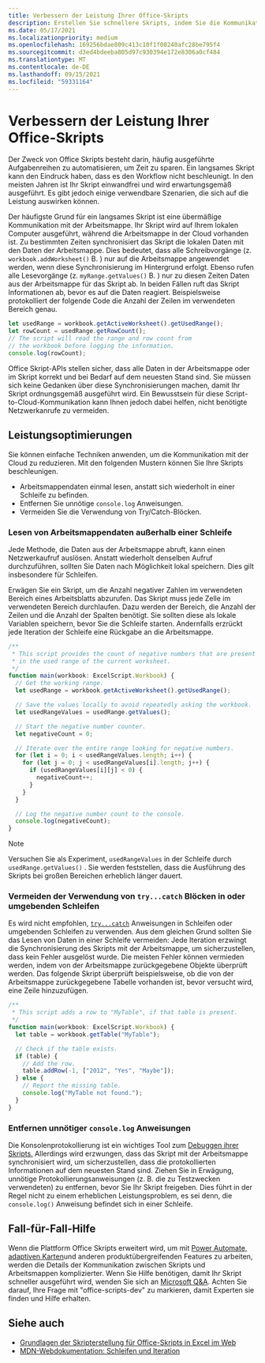 ```yaml
---
title: Verbessern der Leistung Ihrer Office-Skripts
description: Erstellen Sie schnellere Skripts, indem Sie die Kommunikation zwischen der Excel Arbeitsmappe und Ihrem Skript verstehen.
ms.date: 05/17/2021
ms.localizationpriority: medium
ms.openlocfilehash: 169256bdae809c413c10f1f00240afc28be795f4
ms.sourcegitcommit: d3ed4bdeeba805d97c930394e172e8306a0cf484
ms.translationtype: MT
ms.contentlocale: de-DE
ms.lasthandoff: 09/15/2021
ms.locfileid: "59331164"
---
```

# <a name="improve-the-performance-of-your-office-scripts"></a>Verbessern der Leistung Ihrer Office-Skripts

Der Zweck von Office Skripts besteht darin, häufig ausgeführte Aufgabenreihen zu automatisieren, um Zeit zu sparen. Ein langsames Skript kann den Eindruck haben, dass es den Workflow nicht beschleunigt. In den meisten Jahren ist Ihr Skript einwandfrei und wird erwartungsgemäß ausgeführt. Es gibt jedoch einige verwendbare Szenarien, die sich auf die Leistung auswirken können.

Der häufigste Grund für ein langsames Skript ist eine übermäßige Kommunikation mit der Arbeitsmappe. Ihr Skript wird auf Ihrem lokalen Computer ausgeführt, während die Arbeitsmappe in der Cloud vorhanden ist. Zu bestimmten Zeiten synchronisiert das Skript die lokalen Daten mit den Daten der Arbeitsmappe. Dies bedeutet, dass alle Schreibvorgänge (z. `workbook.addWorksheet()` B. ) nur auf die Arbeitsmappe angewendet werden, wenn diese Synchronisierung im Hintergrund erfolgt. Ebenso rufen alle Lesevorgänge (z. `myRange.getValues()` B. ) nur zu diesen Zeiten Daten aus der Arbeitsmappe für das Skript ab. In beiden Fällen ruft das Skript Informationen ab, bevor es auf die Daten reagiert. Beispielsweise protokolliert der folgende Code die Anzahl der Zeilen im verwendeten Bereich genau.

```TypeScript
let usedRange = workbook.getActiveWorksheet().getUsedRange();
let rowCount = usedRange.getRowCount();
// The script will read the range and row count from
// the workbook before logging the information.
console.log(rowCount);
```

Office Skript-APIs stellen sicher, dass alle Daten in der Arbeitsmappe oder im Skript korrekt und bei Bedarf auf dem neuesten Stand sind. Sie müssen sich keine Gedanken über diese Synchronisierungen machen, damit Ihr Skript ordnungsgemäß ausgeführt wird. Ein Bewusstsein für diese Script-to-Cloud-Kommunikation kann Ihnen jedoch dabei helfen, nicht benötigte Netzwerkanrufe zu vermeiden.

## <a name="performance-optimizations"></a>Leistungsoptimierungen

Sie können einfache Techniken anwenden, um die Kommunikation mit der Cloud zu reduzieren. Mit den folgenden Mustern können Sie Ihre Skripts beschleunigen.

- Arbeitsmappendaten einmal lesen, anstatt sich wiederholt in einer Schleife zu befinden.
- Entfernen Sie unnötige `console.log` Anweisungen.
- Vermeiden Sie die Verwendung von Try/Catch-Blöcken.

### <a name="read-workbook-data-outside-of-a-loop"></a>Lesen von Arbeitsmappendaten außerhalb einer Schleife

Jede Methode, die Daten aus der Arbeitsmappe abruft, kann einen Netzwerkaufruf auslösen. Anstatt wiederholt denselben Aufruf durchzuführen, sollten Sie Daten nach Möglichkeit lokal speichern. Dies gilt insbesondere für Schleifen.

Erwägen Sie ein Skript, um die Anzahl negativer Zahlen im verwendeten Bereich eines Arbeitsblatts abzurufen. Das Skript muss jede Zelle im verwendeten Bereich durchlaufen. Dazu werden der Bereich, die Anzahl der Zeilen und die Anzahl der Spalten benötigt. Sie sollten diese als lokale Variablen speichern, bevor Sie die Schleife starten. Andernfalls erzrückt jede Iteration der Schleife eine Rückgabe an die Arbeitsmappe.

```TypeScript
/**
 * This script provides the count of negative numbers that are present
 * in the used range of the current worksheet.
 */
function main(workbook: ExcelScript.Workbook) {
  // Get the working range.
  let usedRange = workbook.getActiveWorksheet().getUsedRange();

  // Save the values locally to avoid repeatedly asking the workbook.
  let usedRangeValues = usedRange.getValues();

  // Start the negative number counter.
  let negativeCount = 0;

  // Iterate over the entire range looking for negative numbers.
  for (let i = 0; i < usedRangeValues.length; i++) {
    for (let j = 0; j < usedRangeValues[i].length; j++) {
      if (usedRangeValues[i][j] < 0) {
        negativeCount++;
      }
    }
  }

  // Log the negative number count to the console.
  console.log(negativeCount);
}
```

> [!NOTE]
> Versuchen Sie als Experiment, `usedRangeValues` in der Schleife durch `usedRange.getValues()` . Sie werden feststellen, dass die Ausführung des Skripts bei großen Bereichen erheblich länger dauert.

### <a name="avoid-using-trycatch-blocks-in-or-surrounding-loops"></a>Vermeiden der Verwendung von `try...catch` Blöcken in oder umgebenden Schleifen

Es wird nicht empfohlen, [`try...catch`](https://developer.mozilla.org/docs/Web/JavaScript/Reference/Statements/try...catch) Anweisungen in Schleifen oder umgebenden Schleifen zu verwenden. Aus dem gleichen Grund sollten Sie das Lesen von Daten in einer Schleife vermeiden: Jede Iteration erzwingt die Synchronisierung des Skripts mit der Arbeitsmappe, um sicherzustellen, dass kein Fehler ausgelöst wurde. Die meisten Fehler können vermieden werden, indem von der Arbeitsmappe zurückgegebene Objekte überprüft werden. Das folgende Skript überprüft beispielsweise, ob die von der Arbeitsmappe zurückgegebene Tabelle vorhanden ist, bevor versucht wird, eine Zeile hinzuzufügen.

```TypeScript
/**
 * This script adds a row to "MyTable", if that table is present.
 */
function main(workbook: ExcelScript.Workbook) {
  let table = workbook.getTable("MyTable");

  // Check if the table exists.
  if (table) {
    // Add the row.
    table.addRow(-1, ["2012", "Yes", "Maybe"]);
  } else {
    // Report the missing table.
    console.log("MyTable not found.");
  }
}
```

### <a name="remove-unnecessary-consolelog-statements"></a>Entfernen unnötiger `console.log` Anweisungen

Die Konsolenprotokollierung ist ein wichtiges Tool zum [Debuggen ihrer Skripts.](../testing/troubleshooting.md) Allerdings wird erzwungen, dass das Skript mit der Arbeitsmappe synchronisiert wird, um sicherzustellen, dass die protokollierten Informationen auf dem neuesten Stand sind. Ziehen Sie in Erwägung, unnötige Protokollierungsanweisungen (z. B. die zu Testzwecken verwendeten) zu entfernen, bevor Sie Ihr Skript freigeben. Dies führt in der Regel nicht zu einem erheblichen Leistungsproblem, es sei denn, die `console.log()` Anweisung befindet sich in einer Schleife.

## <a name="case-by-case-help"></a>Fall-für-Fall-Hilfe

Wenn die Plattform Office Skripts erweitert wird, um mit [Power Automate,](https://flow.microsoft.com/) [adaptiven Karten](/adaptive-cards)und anderen produktübergreifenden Features zu arbeiten, werden die Details der Kommunikation zwischen Skripts und Arbeitsmappen komplizierter. Wenn Sie Hilfe benötigen, damit Ihr Skript schneller ausgeführt wird, wenden Sie sich an [Microsoft Q&A](/answers/topics/office-scripts-excel-dev.html). Achten Sie darauf, Ihre Frage mit "office-scripts-dev" zu markieren, damit Experten sie finden und Hilfe erhalten.

## <a name="see-also"></a>Siehe auch

- [Grundlagen der Skripterstellung für Office-Skripts in Excel im Web](scripting-fundamentals.md)
- [MDN-Webdokumentation: Schleifen und Iteration](https://developer.mozilla.org/docs/Web/JavaScript/Guide/Loops_and_iteration)
